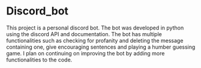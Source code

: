 # Discord_bot
This project is a personal discord bot. The bot was developed in python using the discord API and documentation. The bot has multiple functionalities such as checking for profanity and deleting the message containing one, give encouraging sentences and playing a humber guessing game. I plan on continuing on improving the bot by adding more functionalities to the code.
